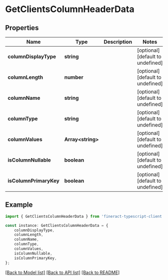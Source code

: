# GetClientsColumnHeaderData


## Properties

Name | Type | Description | Notes
------------ | ------------- | ------------- | -------------
**columnDisplayType** | **string** |  | [optional] [default to undefined]
**columnLength** | **number** |  | [optional] [default to undefined]
**columnName** | **string** |  | [optional] [default to undefined]
**columnType** | **string** |  | [optional] [default to undefined]
**columnValues** | **Array&lt;string&gt;** |  | [optional] [default to undefined]
**isColumnNullable** | **boolean** |  | [optional] [default to undefined]
**isColumnPrimaryKey** | **boolean** |  | [optional] [default to undefined]

## Example

```typescript
import { GetClientsColumnHeaderData } from 'fineract-typescript-client';

const instance: GetClientsColumnHeaderData = {
    columnDisplayType,
    columnLength,
    columnName,
    columnType,
    columnValues,
    isColumnNullable,
    isColumnPrimaryKey,
};
```

[[Back to Model list]](../README.md#documentation-for-models) [[Back to API list]](../README.md#documentation-for-api-endpoints) [[Back to README]](../README.md)

